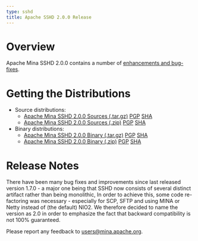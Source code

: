 ```yaml
---
type: sshd
title: Apache SSHD 2.0.0 Release
---
```


# Overview

Apache Mina SSHD 2.0.0 contains a number of [enhancements and bug-fixes](https://issues.apache.org/jira/secure/ReleaseNote.jspa?projectId=12310849&version=12342654).

# Getting the Distributions

* Source distributions:
    * [Apache Mina SSHD 2.0.0 Sources (.tar.gz)](https://archive.apache.org/dist/mina/sshd/2.0.0/apache-sshd-2.0.0-src.tar.gz) [PGP](https://archive.apache.org/dist/mina/sshd/2.0.0/apache-sshd-2.0.0-src.tar.gz.asc) [SHA](https://archive.apache.org/dist/mina/sshd/2.0.0/apache-sshd-2.0.0-src.tar.gz.sha1)
    * [Apache Mina SSHD 2.0.0 Sources (.zip)](https://archive.apache.org/dist/mina/sshd/2.0.0/apache-sshd-2.0.0-src.zip) [PGP](https://archive.apache.org/dist/mina/sshd/2.0.0/apache-sshd-2.0.0-src.zip.asc) [SHA](https://archive.apache.org/dist/mina/sshd/2.0.0/apache-sshd-2.0.0-src.zip.sha1)
* Binary distributions:
    * [Apache Mina SSHD 2.0.0 Binary (.tar.gz)](https://archive.apache.org/dist/mina/sshd/2.0.0/apache-sshd-2.0.0.tar.gz) [PGP](https://archive.apache.org/dist/mina/sshd/2.0.0/apache-sshd-2.0.0.tar.gz.asc) [SHA](https://archive.apache.org/dist/mina/sshd/2.0.0/apache-sshd-2.0.0.tar.gz.sha1)
    * [Apache Mina SSHD 2.0.0 Binary (.zip)](https://archive.apache.org/dist/mina/sshd/2.0.0/apache-sshd-2.0.0.zip) [PGP](https://archive.apache.org/dist/mina/sshd/2.0.0/apache-sshd-2.0.0.zip.asc) [SHA](https://archive.apache.org/dist/mina/sshd/2.0.0/apache-sshd-2.0.0.zip.sha1)

# Release Notes

There have been many bug fixes and improvements since last released version
1.7.0 - a major one being that SSHD now consists of several distinct
artifact rather than being monolithic, In order to achieve this, some code
re-factoring was necessary - especially for SCP, SFTP and using MINA or
Netty instead of (the default) NIO2. We therefore decided to name the
version as 2.0 in order to emphasize the fact that backward compatibility
is not 100% guaranteed. 

Please report any feedback to [users@mina.apache.org](mailto:users@mina.apache.org).
